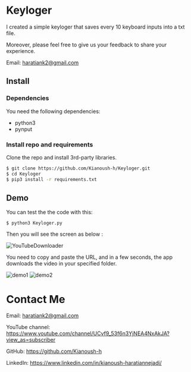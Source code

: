 # Keyloger
 
I created a simple keyloger that saves every 10 keyboard inputs into a txt file.


Moreover, please feel free to give us your feedback to share your experience.

Email: haratiank2@gmail.com


## Install

### Dependencies

You need the following dependencies:

- python3
- pynput


### Install repo and requirements

Clone the repo and install 3rd-party libraries.

```bash
$ git clone https://github.com/Kianoush-h/Keyloger.git
$ cd Keyloger
$ pip3 install -r requirements.txt
```




## Demo

You can test the the code with this:

```
$ python3 Keyloger.py
```


Then you will see the screen as below :

![YouTubeDownloader](./etcs/YouTubeDownloader.JPG)



You need to copy and paste the URL, and in a few seconds, the app downloads the video in your specified folder.


![demo1](./etcs/demo1.JPG)
![demo2](./etcs/demo2.JPG)



# Contact Me

Email: haratiank2@gmail.com

YouTube channel: https://www.youtube.com/channel/UCvf9_53f6n3YjNEA4NxAkJA?view_as=subscriber

GitHub: https://github.com/Kianoush-h

LinkedIn: https://www.linkedin.com/in/kianoush-haratiannejadi/
